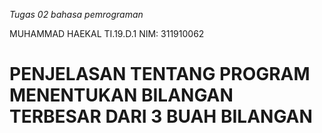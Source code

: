 _Tugas 02 bahasa pemrograman_

MUHAMMAD HAEKAL TI.19.D.1 NIM: 311910062

# PENJELASAN TENTANG PROGRAM MENENTUKAN BILANGAN TERBESAR DARI 3 BUAH BILANGAN

